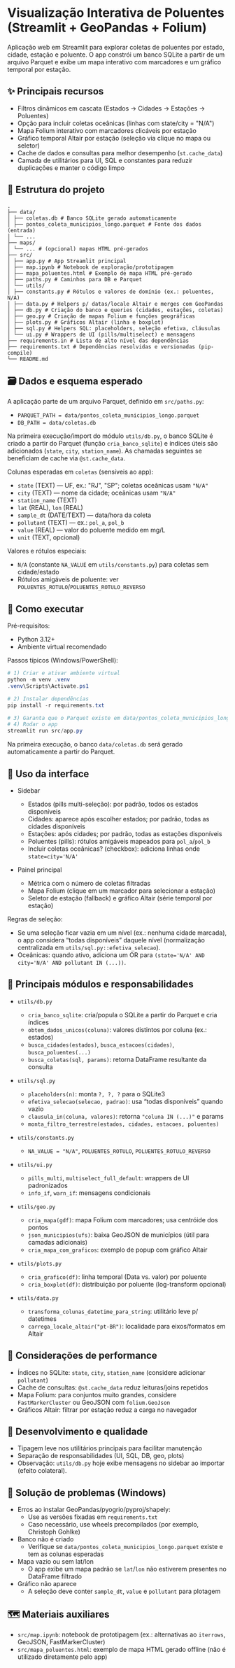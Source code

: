 # Visualização Interativa de Poluentes (Streamlit + GeoPandas + Folium)

Aplicação web em Streamlit para explorar coletas de poluentes por estado, cidade, estação e poluente. O app constrói um banco SQLite a partir de um arquivo Parquet e exibe um mapa interativo com marcadores e um gráfico temporal por estação.

## ✨ Principais recursos

- Filtros dinâmicos em cascata (Estados → Cidades → Estações → Poluentes)
- Opção para incluir coletas oceânicas (linhas com state/city = "N/A")
- Mapa Folium interativo com marcadores clicáveis por estação
- Gráfico temporal Altair por estação (seleção via clique no mapa ou seletor)
- Cache de dados e consultas para melhor desempenho (`st.cache_data`)
- Camada de utilitários para UI, SQL e constantes para reduzir duplicações e manter o código limpo

## 📁 Estrutura do projeto

```
.
├── data/
│ ├── coletas.db # Banco SQLite gerado automaticamente
│ ├── pontos_coleta_municipios_longo.parquet # Fonte dos dados (entrada)
│ └── ...
├── maps/
│ └── ... # (opcional) mapas HTML pré-gerados
├── src/
│ ├── app.py # App Streamlit principal
│ ├── map.ipynb # Notebook de exploração/prototipagem
│ ├── mapa_poluentes.html # Exemplo de mapa HTML pré-gerado
│ ├── paths.py # Caminhos para DB e Parquet
│ └── utils/
│ ├── constants.py # Rótulos e valores de domínio (ex.: poluentes, N/A)
│ ├── data.py # Helpers p/ datas/locale Altair e merges com GeoPandas
│ ├── db.py # Criação do banco e queries (cidades, estações, coletas)
│ ├── geo.py # Criação de mapas Folium e funções geográficas
│ ├── plots.py # Gráficos Altair (linha e boxplot)
│ ├── sql.py # Helpers SQL: placeholders, seleção efetiva, cláusulas
│ └── ui.py # Wrappers de UI (pills/multiselect) e mensagens
├── requirements.in # Lista de alto nível das dependências
├── requirements.txt # Dependências resolvidas e versionadas (pip-compile)
└── README.md

```

## 🗃️ Dados e esquema esperado

A aplicação parte de um arquivo Parquet, definido em `src/paths.py`:

- `PARQUET_PATH = data/pontos_coleta_municipios_longo.parquet`
- `DB_PATH = data/coletas.db`

Na primeira execução/import do módulo `utils/db.py`, o banco SQLite é criado a partir do Parquet (função `cria_banco_sqlite`) e índices úteis são adicionados (`state`, `city`, `station_name`). As chamadas seguintes se beneficiam de cache via `@st.cache_data`.

Colunas esperadas em `coletas` (sensíveis ao app):

- `state` (TEXT) — UF, ex.: "RJ", "SP"; coletas oceânicas usam `"N/A"`
- `city` (TEXT) — nome da cidade; oceânicas usam `"N/A"`
- `station_name` (TEXT)
- `lat` (REAL), `lon` (REAL)
- `sample_dt` (DATE/TEXT) — data/hora da coleta
- `pollutant` (TEXT) — ex.: `pol_a`, `pol_b`
- `value` (REAL) — valor do poluente medido em mg/L
- `unit` (TEXT, opcional)

Valores e rótulos especiais:

- `N/A` (constante `NA_VALUE` em `utils/constants.py`) para coletas sem cidade/estado
- Rótulos amigáveis de poluente: ver `POLUENTES_ROTULO`/`POLUENTES_ROTULO_REVERSO`

## 🚀 Como executar

Pré-requisitos:

- Python 3.12+
- Ambiente virtual recomendado

Passos típicos (Windows/PowerShell):

```powershell
# 1) Criar e ativar ambiente virtual
python -m venv .venv
.venv\Scripts\Activate.ps1

# 2) Instalar dependências
pip install -r requirements.txt

# 3) Garanta que o Parquet existe em data/pontos_coleta_municipios_longo.parquet
# 4) Rodar o app
streamlit run src/app.py
```

Na primeira execução, o banco `data/coletas.db` será gerado automaticamente a partir do Parquet.

## 🧭 Uso da interface

- Sidebar

  - Estados (pills multi-seleção): por padrão, todos os estados disponíveis
  - Cidades: aparece após escolher estados; por padrão, todas as cidades disponíveis
  - Estações: após cidades; por padrão, todas as estações disponíveis
  - Poluentes (pills): rótulos amigáveis mapeados para `pol_a`/`pol_b`
  - Incluir coletas oceânicas? (checkbox): adiciona linhas onde `state=city='N/A'`

- Painel principal
  - Métrica com o número de coletas filtradas
  - Mapa Folium (clique em um marcador para selecionar a estação)
  - Seletor de estação (fallback) e gráfico Altair (série temporal por estação)

Regras de seleção:

- Se uma seleção ficar vazia em um nível (ex.: nenhuma cidade marcada), o app considera “todas disponíveis” daquele nível (normalização centralizada em `utils/sql.py::efetiva_selecao`).
- Oceânicas: quando ativo, adiciona um OR para `(state='N/A' AND city='N/A' AND pollutant IN (...))`.

## 🧩 Principais módulos e responsabilidades

- `utils/db.py`

  - `cria_banco_sqlite`: cria/popula o SQLite a partir do Parquet e cria índices
  - `obtem_dados_unicos(coluna)`: valores distintos por coluna (ex.: estados)
  - `busca_cidades(estados)`, `busca_estacoes(cidades)`, `busca_poluentes(...)`
  - `busca_coletas(sql, params)`: retorna DataFrame resultante da consulta

- `utils/sql.py`

  - `placeholders(n)`: monta `?, ?, ?` para o SQLite3
  - `efetiva_selecao(selecao, padrao)`: usa “todas disponíveis” quando vazio
  - `clausula_in(coluna, valores)`: retorna `"coluna IN (...)"` e params
  - `monta_filtro_terrestre(estados, cidades, estacoes, poluentes)`

- `utils/constants.py`

  - `NA_VALUE = "N/A"`, `POLUENTES_ROTULO`, `POLUENTES_ROTULO_REVERSO`

- `utils/ui.py`

  - `pills_multi`, `multiselect_full_default`: wrappers de UI padronizados
  - `info_if`, `warn_if`: mensagens condicionais

- `utils/geo.py`

  - `cria_mapa(gdf)`: mapa Folium com marcadores; usa centróide dos pontos
  - `json_municipios(ufs)`: baixa GeoJSON de municípios (útil para camadas adicionais)
  - `cria_mapa_com_graficos`: exemplo de popup com gráfico Altair

- `utils/plots.py`

  - `cria_grafico(df)`: linha temporal (Data vs. valor) por poluente
  - `cria_boxplot(df)`: distribuição por poluente (log-transform opcional)

- `utils/data.py`
  - `transforma_colunas_datetime_para_string`: utilitário leve p/ datetimes
  - `carrega_locale_altair("pt-BR")`: localidade para eixos/formatos em Altair

## 🔧 Considerações de performance

- Índices no SQLite: `state`, `city`, `station_name` (considere adicionar `pollutant`)
- Cache de consultas: `@st.cache_data` reduz leituras/joins repetidos
- Mapa Folium: para conjuntos muito grandes, considere `FastMarkerCluster` ou GeoJSON com `folium.GeoJson`
- Gráficos Altair: filtrar por estação reduz a carga no navegador

## 🧪 Desenvolvimento e qualidade

- Tipagem leve nos utilitários principais para facilitar manutenção
- Separação de responsabilidades (UI, SQL, DB, geo, plots)
- Observação: `utils/db.py` hoje exibe mensagens no sidebar ao importar (efeito colateral).

## 🐛 Solução de problemas (Windows)

- Erros ao instalar GeoPandas/pyogrio/pyproj/shapely:
  - Use as versões fixadas em `requirements.txt`
  - Caso necessário, use wheels precompilados (por exemplo, Christoph Gohlke)
- Banco não é criado
  - Verifique se `data/pontos_coleta_municipios_longo.parquet` existe e tem as colunas esperadas
- Mapa vazio ou sem lat/lon
  - O app exibe um mapa padrão se `lat`/`lon` não estiverem presentes no DataFrame filtrado
- Gráfico não aparece
  - A seleção deve conter `sample_dt`, `value` e `pollutant` para plotagem

## 🗺️ Materiais auxiliares

- `src/map.ipynb`: notebook de prototipagem (ex.: alternativas ao `iterrows`, GeoJSON, FastMarkerCluster)
- `src/mapa_poluentes.html`: exemplo de mapa HTML gerado offline (não é utilizado diretamente pelo app)
